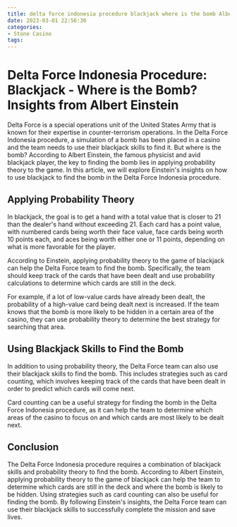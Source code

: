 ```yaml
---
title: delta force indonesia procedure blackjack where is the bomb Albert Einstein
date: 2023-03-01 22:56:30
categories:
- Stone Casino
tags:
---
```

# Delta Force Indonesia Procedure: Blackjack - Where is the Bomb? Insights from Albert Einstein

Delta Force is a special operations unit of the United States Army that is known for their expertise in counter-terrorism operations. In the Delta Force Indonesia procedure, a simulation of a bomb has been placed in a casino and the team needs to use their blackjack skills to find it. But where is the bomb? According to Albert Einstein, the famous physicist and avid blackjack player, the key to finding the bomb lies in applying probability theory to the game. In this article, we will explore Einstein's insights on how to use blackjack to find the bomb in the Delta Force Indonesia procedure.

## Applying Probability Theory

In blackjack, the goal is to get a hand with a total value that is closer to 21 than the dealer's hand without exceeding 21. Each card has a point value, with numbered cards being worth their face value, face cards being worth 10 points each, and aces being worth either one or 11 points, depending on what is more favorable for the player.

According to Einstein, applying probability theory to the game of blackjack can help the Delta Force team to find the bomb. Specifically, the team should keep track of the cards that have been dealt and use probability calculations to determine which cards are still in the deck.

For example, if a lot of low-value cards have already been dealt, the probability of a high-value card being dealt next is increased. If the team knows that the bomb is more likely to be hidden in a certain area of the casino, they can use probability theory to determine the best strategy for searching that area.

## Using Blackjack Skills to Find the Bomb

In addition to using probability theory, the Delta Force team can also use their blackjack skills to find the bomb. This includes strategies such as card counting, which involves keeping track of the cards that have been dealt in order to predict which cards will come next.

Card counting can be a useful strategy for finding the bomb in the Delta Force Indonesia procedure, as it can help the team to determine which areas of the casino to focus on and which cards are most likely to be dealt next.

## Conclusion

The Delta Force Indonesia procedure requires a combination of blackjack skills and probability theory to find the bomb. According to Albert Einstein, applying probability theory to the game of blackjack can help the team to determine which cards are still in the deck and where the bomb is likely to be hidden. Using strategies such as card counting can also be useful for finding the bomb. By following Einstein's insights, the Delta Force team can use their blackjack skills to successfully complete the mission and save lives.